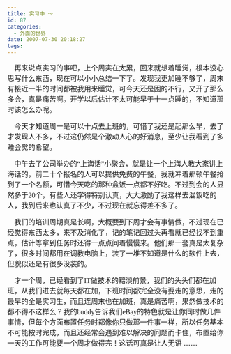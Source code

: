 ```yaml
---
title: 实习中 ～
id: 87
categories:
  - 外面的世界
date: 2007-07-30 20:18:27
tags:
---
```


<div id="msgcns!DA984E57EDE76A7C!1024" class="bvMsg"><div>

<span style="font-family:宋体;"><font size="3">    再来说点实习的事吧，上个周实在太累，回来就想着睡觉，根本没心思写什么东西，现在可以小小总结一下了。发现我更加睡不够了，周末有接近一半的时间都被我用来睡觉，可今天还是困的不行，又开了那么多会，真是痛苦啊。开学以后估计不太可能早于十一点睡的，不知道那时该怎么办呢。</font></span>

<span style="font-family:宋体;"><font size="3">    今天才知道周一是可以十点去上班的，可惜了我还是起那么早，去了才发现人不多，不过这仍然是个激动人心的好消息，至少让我看到了多睡会觉的希望。</font></span>

<font size="3"><span style="font-family:宋体;">    中午去了公司举办的“上海话”小聚会，就是让一个上海人教大家讲上海话的，前二十个报名的人可以提供免费的午餐，我就冲着那顿午餐抢到了一个名额，可惜今天吃的那种盒饭一点都不好吃。不过到会的人显然多于20个，有些人还学得特别认真，大大激励了我这样去混饭吃的人，我到后来也认真了不少，不过现在就忘得差不多了。</span></font>

<span style="font-family:宋体;"><font size="3">    我们的培训周期真是长啊，大概要到下周才会有事情做，不过现在已经觉得东西太多，来不及消化了，记的笔记回过头再看就已经找不到重点，估计等拿到任务时还得一点点问着慢慢来。他们那一套真是太复杂了，很多时间都用在调教电脑上，装了一堆不知道是什么的软件上去，但貌似还是有很多没装的。</font></span>

<span style="font-family:宋体;"><font size="3">    才一个周，已经看到了IT做技术的黯淡前景，我们的头头们都在加班，从我们进去就每天都在加，下班时间都完全没有要走的意思，走的最早的全是实习生，而且连周末也在加班，真是痛苦啊，果然做技术的都不得不这样么？我的buddy告诉我们eBay的特色就是让你同时做几件事情，但每个方面布置任务时都像你只做那一件事一样，所以任务基本不可能按时完成，而且还经常会遇到难以解决的问题而卡住，布置给你一天的工作可能要一个周才做得完！这话可真是让人无语 ……</font></span>
</div></div>